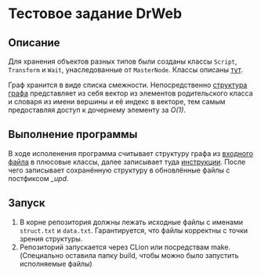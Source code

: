 # Тестовое задание DrWeb
## Описание
Для хранения объектов разных типов были созданы классы `Script`, `Transform` и `Wait`, унаследованные от `MasterNode`. 
Классы описаны [тут](script.h).

Граф хранится в виде списка смежности. Непосредственно [структура графа](https://github.com/tina80lvl/drweb/blob/ac6dc97f8906e390d817a1bc8025a7afb40770da/struct.h#L75)
представляет из себя вектор из элементов родительского класса и словаря из имени вершины и её индекс в векторе, тем самым 
предоставляя доступ к дочернему элементу за _O(1)_. 

## Выполнение программы
В ходе исполенения программа считывает структуру графа из [входного файла](struct.txt) в плюсовые классы, далее записывает 
туда [инструкции](data.txt). После чего записывает сохранённую структуру в обновлённые файлы с постфиксом _\_upd_.

## Запуск
1) В корне репозитория должны лежать исходные файлы с именами `struct.txt` и `data.txt`. Гарантируется, что файлы 
корректны с точки зрения структуры.
2) Репозиторий запускается через CLion или посредствам make. (Специально оставила папку build, чтобы можно было запустить 
исполняемые файлы)


